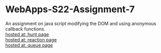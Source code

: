 # WebApps-S22-Assignment-7
An assignment on java script modifying the DOM and using anonymous callback functions.<br>
[hosted at: hunt page](https://44-563-Web-Apps-S22.github.io/webapps-s22-assignment-7-Kousalya531/hunt.html)<br>
[hosted at: reaction page](https://44-563-Web-Apps-S22.github.io/webapps-s22-assignment-7-Kousalya531/reaction.html)<br>
[hosted at: queue page](https://44-563-Web-Apps-S22.github.io/webapps-s22-assignment-7-Kousalya531/queue.html)